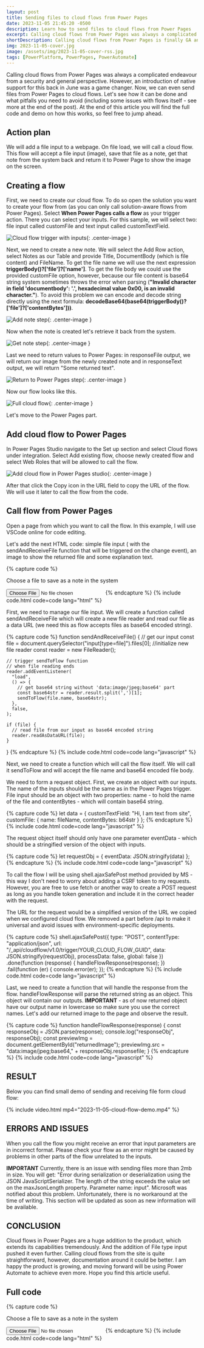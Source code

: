 ```yaml
---
layout: post
title: Sending files to cloud flows from Power Pages
date: 2023-11-05 21:45:20 -0500
description: Learn how to send files to cloud flows from Power Pages
excerpt: Calling cloud flows from Power Pages was always a complicated endeavour from a security and general perspective. However, an introduction of native support for this back in June was a game changer. And now, we can even send files to the cloud flows. Check my new blog to see how it can be done and what pitfalls you need to avoid.
shortDescription: Calling cloud flows from Power Pages is finally GA and available in all regions. And now, we can even send files to the cloud flows. Check my this post to see how it can be done and what pitfalls you need to avoid
img: 2023-11-05-cover.jpg
image: /assets/img/2023-11-05-cover-rss.jpg
tags: [PowerPlatform, PowerPages, PowerAutomate]
---
```


Calling cloud flows from Power Pages was always a complicated endeavour from a security and general perspective. However, an introduction of native support for this back in June was a game changer. Now, we can even send files from Power Pages to cloud flows. Let's see how it can be done and what pitfalls you need to avoid (including some issues with flows itself - see more at the end of the post). At the end of this article you will find the full code and demo on how this works, so feel free to jump ahead. 

## Action plan

We will add a file input to a webpage. On file load, we will call a cloud flow. This flow will accept a file input (image), save that file as a note, get that note from the system back and return it to Power Page to show the image on the screen.

## Creating a flow

First, we need to create our cloud flow. To do so open the solution you want to create your flow from (as you can only call solution-aware flows from Power Pages). Select **When Power Pages calls a flow** as your trigger action. There you can select your inputs. For this sample, we will select two: file input called customFile and text input called customTextField.

![Cloud flow trigger with inputs]({{site.baseurl}}/assets/img/2023-11-05-cloud-trigger-param.jpg){: .center-image }

Next, we need to create a new note. We will select the Add Row action, select Notes as our Table and provide Title, DocumentBody (which is file content) and FileName. To get the file name we will use the next expression **triggerBody()?\['file'\]?\['name'\]**. To get the file body we could use the provided customFile option, however, because our file content is base64 string system sometimes throws the error when parsing (**"Invalid character in field 'documentbody': '.', hexadecimal value 0x00, is an invalid character."**). To avoid this problem we can encode and decode string directly using the next formula: **decodeBase64(base64(triggerBody()?\['file'\]?\['contentBytes'\]))**.

![Add note step]({{site.baseurl}}/assets/img/2023-11-05-add-note.jpg){: .center-image }

Now when the note is created let's retrieve it back from the system.

![Get note step]({{site.baseurl}}/assets/img/2023-11-05-get-note.jpg){: .center-image }

Last we need to return values to Power Pages: in responseFile output, we will return our image from the newly created note and in responseText output, we will return "Some returned text".

![Return to Power Pages step]({{site.baseurl}}/assets/img/2023-11-05-return-to-power-pages.jpg){: .center-image }

Now our flow looks like this.

![Full cloud flow]({{site.baseurl}}/assets/img/2023-11-05-full-flow.jpg){: .center-image }

Let's move to the Power Pages part.

## Add cloud flow to Power Pages

In Power Pages Studio navigate to the Set up section and select Cloud flows under integration. Select Add existing flow, choose newly created flow and select Web Roles that will be allowed to call the flow.

![Add cloud flow in Power Pages studio]({{site.baseurl}}/assets/img/2023-11-05-add-cloud-flow-in-studio.jpg){: .center-image }

After that click the Copy icon in the URL field to copy the URL of the flow. We will use it later to call the flow from the code.

## Call flow from Power Pages

Open a page from which you want to call the flow. In this example, I will use VSCode online for code editing.

Let's add the next HTML code: simple file input ( with the sendAndReceiveFile function that will be triggered on the change event), an image to show the returned file and some explanation text.

{% capture code %}
<p>Choose a file to save as a note in the system</p>
<input type="file" name="" onchange="sendAndReceiveFile()" />
<img id="returnedImage" />
{% endcapture %}
{% include code.html code=code lang="html" %}

First, we need to manage our file input. We will create a function called sendAndReceiveFile which will create a new file reader and read our file as a data URL (we need this as flow accepts files as base64 encoded string).

{% capture code %}
  function sendAndReceiveFile() {
    // get our input
    const file = document.querySelector("input[type=file]").files[0];
    //initialize new file reader
    const reader = new FileReader();

    // trigger sendToFlow function
    // when file reading ends
    reader.addEventListener(
      "load",
      () => {
        // get base64 string without 'data:image/jpeg;base64' part
        const base64str = reader.result.split(',')[1];
        sendToFlow(file.name, base64str);
      },
      false,
    );

    if (file) {
      // read file from our input as base64 encoded string
      reader.readAsDataURL(file);
    }

  }
{% endcapture %}
{% include code.html code=code lang="javascript" %}

Next, we need to create a function which will call the flow itself. We will call it sendToFlow and will accept the file name and base64 encoded file body.

We need to form a request object. First, we create an object with our inputs. The name of the inputs should be the same as in the Power Pages trigger. File input should be an object with two properties: name - to hold the name of the file and contentBytes - which will contain base64 string.

{% capture code %}
    let data = {
      customTextField: "Hi, I am text from site",
      customFile: {
        name: fileName,
        contentBytes: b64str
      }
    };
{% endcapture %}
{% include code.html code=code lang="javascript" %}

The request object itself should only have one parameter eventData - which should be a stringified version of the object with inputs.

{% capture code %}
    let requestObj = {
      eventData: JSON.stringify(data)
    };
{% endcapture %}
{% include code.html code=code lang="javascript" %}

To call the flow I will be using shell.ajaxSafePost method provided by MS - this way I don't need to worry about adding a CSRF token to my requests. However, you are free to use fetch or another way to create a POST request as long as you handle token generation and include it in the correct header with the request.

The URL for the request would be a simplified version of the URL we copied when we configured cloud flow. We removed a part before /api to make it universal and avoid issues with environment-specific deployments.

{% capture code %}
    shell.ajaxSafePost({
      type: "POST",
      contentType: "application/json",
      url: "/_api/cloudflow/v1.0/trigger/YOUR_CLOUD_FLOW_GUID",
      data: JSON.stringify(requestObj),
      processData: false,
      global: false
    })
      .done(function (response) {
        handleFlowResponse(response);
      })
      .fail(function (er) {
        console.error(er);
      });
{% endcapture %}
{% include code.html code=code lang="javascript" %}

Last, we need to create a function that will handle the response from the flow. handleFlowResponse will parse the returned string as an object. This object will contain our outputs. **IMPORTANT** - as of now returned object have our output name in lowercase so make sure you use the correct names. Let's add our returned image to the page and observe the result.

{% capture code %}
  function handleFlowResponse(response) {
    const responseObj = JSON.parse(response);
    console.log("responseObj", responseObj);
    const previewImg = document.getElementById("returnedImage");
    previewImg.src = "data:image/jpeg;base64," + responseObj.responsefile;
  }
{% endcapture %}
{% include code.html code=code lang="javascript" %}

## RESULT

Below you can find small demo of sending and receiving file form cloud flow:

{% include video.html mp4="2023-11-05-cloud-flow-demo.mp4" %}

## ERRORS AND ISSUES

When you call the flow you might receive an error that input parameters are in incorrect format. Please check your flow as an error might be caused by problems in other parts of the flow unrelated to the inputs.

**IMPORTANT** Currently, there is an issue with sending files more than 2mb in size. You will get: "Error during serialization or deserialization using the JSON JavaScriptSerializer. The length of the string exceeds the value set on the maxJsonLength property. Parameter name: input". Microsoft was notified about this problem. Unfortunately, there is no workaround at the time of writing. This section will be updated as soon as new information will be available.

## CONCLUSION

Cloud flows in Power Pages are a huge addition to the product, which extends its capabilities tremendously. And the addition of File type input pushed it even further. Calling cloud flows from the site is quite straightforward, however, documentation around it could be better. I am happy the product is growing, and moving forward will be using Power Automate to achieve even more. Hope you find this article useful.

## Full code

{% capture code %}
<p>Choose a file to save as a note in the system</p>
<input type="file" name="" onchange="sendAndReceiveFile()" />
<img id="returnedImage" />
<script>

  function handleFlowResponse(response) {
    const responseObj = JSON.parse(response);
    console.log("responseObj", responseObj);
    const previewImg = document.getElementById("returnedImage");

    //using lower case responsefile instead of responseFile
    //as currently cloud flow returns everything lowercase 
    previewImg.src = "data:image/jpeg;base64," + responseObj.responsefile; 
  }

  function sendToFlow(fileName, b64str) {
    // create object with inputs
    // file input should have both name which holds filename
    // and contentBytes which holds base64 string representation of the file
    let data = {
      customTextField: "Hi, I am text from site",
      customFile: {
        name: fileName,
        contentBytes: b64str
      }
    };

    // actual request object should have only one parameter
    // called eventData which shoould be stringified
    // version of the object with inputs
    let requestObj = {
      eventData: JSON.stringify(data)
    };

    // I am using ajaxSafePost as it automatically adds
    // CSRF token, however, you can use fetch or other method
    // as long as you manually handle getting the token
    // and adding it to appropriate header
    shell.ajaxSafePost({
      type: "POST",
      contentType: "application/json",
      url: "/_api/cloudflow/v1.0/trigger/YOUR_CLOUD_FLOW_GUID",
      data: JSON.stringify(requestObj),
      processData: false,
      global: false
    })
      .done(function (response) {
        handleFlowResponse(response);
      })
      .fail(function (er) {
        console.error(er);
      });
  }

  function sendAndReceiveFile() {

    // get our input
    const file = document.querySelector("input[type=file]").files[0];
    //initialize new file reader
    const reader = new FileReader();

    // trigger sendToFlow function
    // when file reading ends
    reader.addEventListener(
      "load",
      () => {
        // get base64 string without 'data:image/jpeg;base64' part
        const base64str = reader.result.split(',')[1];
        sendToFlow(file.name, base64str);
      },
      false,
    );

    if (file) {
      // read file from our input as base64 encoded string
      reader.readAsDataURL(file);
    }

  }
</script>
{% endcapture %}
{% include code.html code=code lang="html" %}